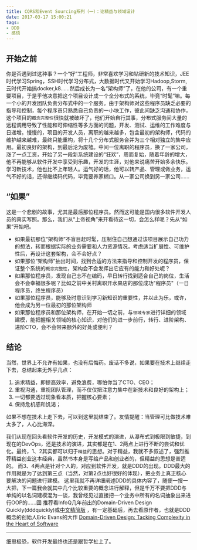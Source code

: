 ```yaml
---
title: CQRS和Event Sourcing系列（一）：论精益与领域设计
date: 2017-03-17 15:00:21
tags:
- DDD
- 感悟
---
```


## 开始之前
你是否遇到过这种事？一个“好”工程师，非常喜欢学习和钻研新的技术知识，JEE时代学习Spring，SSH时代学习分布式，大数据时代又开始学习Hadoop,Storm,云时代开始搞docker,k8……然后成长为一名“架构师”了，在他的公司，有一个重要项目，于是乎他决意把这个项目设计成一个全分布式的系统，毕竟“时髦”嘛。每一个小的开发团队负责分布式中的一个服务。由于架构师对这些程序员缺乏必要的指导和控制，每个程序员只熟悉自己负责的一小块工作，彼此间缺乏沟通和协作，这个项目的`概念完整性`很快就被破坏了，他们开始自行其事，分布式服务间大量的远程调用导致了性能和可伸缩性等多方面的问题，开发、测试、运维的工作难度与日递增。慢慢的，项目的开发人员，离职的越来越多，包含最初的架构师，代码的维护越来越难，最终只能重构，将十几个分布式服务合并为三个相对独立的集中应用。最初良好的架构，到最后沦为废墟。中间一位离职的程序员，换了一家公司，涨了一点工资，开始了另一段新系统建设的“狂欢”，周而复始，随着年龄的增大，他不再能够从软件开发中享受到乐趣，开发的生涯，对他来说痛苦开始多余快乐。学习新技术，他也比不上年轻人。运气好的话，他可以转产品、管理或做业务，运气不好的话，还得继续码代码，毕竟要养家糊口。从一家公司换到另一家公司……

## “如果”
这是一个悲剧的故事，尤其是最后那位程序员。然而这可能是国内很多软件开发人员的真实写照。那么，我们从“上帝视角”来开看待这一切，会怎么样呢？先从“如果”开始吧。
- 如果最初那位“架构师”不盲目赶时髦，压制住自己想通过该项目展示自己功力的想法，转而根据实际的业务需要和人力资源情况，考虑适当扩展性、可维护性后，再设计这套架构，会不会好点？
- 如果那位“架构师”抽出时间，找到合适的方法来指导和控制开发的程序员，保证整个系统的`概念完整性`，架构会不会发挥出它应有的能力和好处呢？
- 如果那位程序员，发现自己志不在编码，早日转行找到适合自己的岗位，生活会不会幸福很多呢？比如之前中关村离职开水果店的那位成功"程序员"（一日程序员，终生程序员）
- 如果那位程序员，能够及时意识到学习新知识的重要性，并以此为乐，或许，他会成为另一位最初的那位架构师
- 如果那位程序员和那位架构师，在开始一切之前，与`领域专家`进行详细的领域建模，能把握相关领域的核心知识，对他们的进一步前行，转行、进阶架构、进阶CTO，会不会带来额外的好处或便利？

## 结论
当然，世界上不允许有如果，也没有后悔药。废话不多说，如果要在技术上继续走下去，总结起来无外乎几点：
1. 追求精益，即提高效率，避免浪费，哪怕你当了CTO、CEO；
2. 重视沟通，重视团队管理，而不仅仅把注意力集中在新技术和良好的架构上；
3. 一切都要透过现象看本质，把握核心要素；
4. 保持危机感和饥渴；

如果不想在技术上走下去，可以到这里就结束了。友情提醒：当管理可比做技术难太多了，人心比海深。

我们从现在回头看软件开发的历史，开发模式的演进，从瀑布式到极限到敏捷，到现在的DevOps，还是技术的演进，其实都是在1、2两点上进行不断的尝试和优化。最终，1、2其实都可以归于`精益`的思想。对于精益，我就不多叙述了，强烈推荐精益创业这本经典，虽然书本身是写给产品和创业者的，但精益的思想是普适的。
而3、4两点是针对个人的，对应到软件开发，就是DDD的出现。DDD最大的作用就是为了达到第三点（当然，对第2点也好很好的体现），把业务上真正核心要解决的问题进行建模。
这里我就不再详细阐述DDD的具体内容了，随便一搜一大把，下一篇我会就其中几个比较重要的概念进行解释，但是千万不要把DDD与单纯的以名词建模混为一谈，我曾经见过直接把一个业务中所有的名词抽象出来进行OOP的……囧
推荐看InfoQ几年前出的Domain-Driven Design Quickly(dddquickly)或[中文精简版](http://www.infoq.com/resource/minibooks/domain-driven-design-quickly-new/zh/pdf/dddquickly-chinese-2014version.pdf) ，有一定基础后，再去看原作者，也就是DDD概念的创始人Eric Evans的大作 [Domain-Driven Design: Tacking Complexity in the Heart of Software]()

---
细思极恐，软件开发最终也还是跟哲学扯上了。
